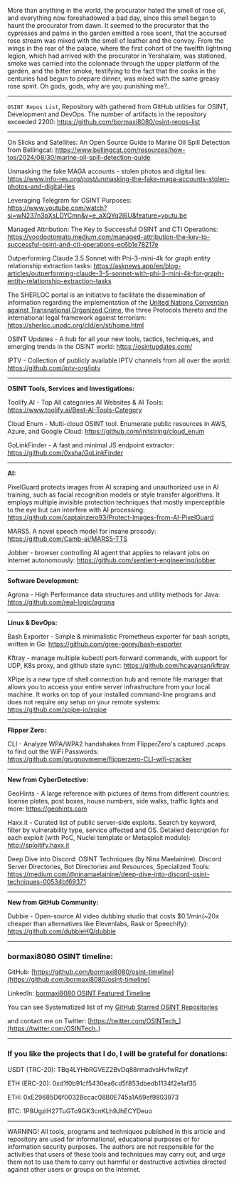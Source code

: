 More than anything in the world, the procurator hated the smell of rose oil, and everything now foreshadowed a bad day, since this smell began to haunt the procurator from dawn. It seemed to the procurator that the cypresses and palms in the garden emitted a rose scent, that the accursed rose stream was mixed with the smell of leather and the convoy. From the wings in the rear of the palace, where the first cohort of the twelfth lightning legion, which had arrived with the procurator in Yershalaim, was stationed, smoke was carried into the colonnade through the upper platform of the garden, and the bitter smoke, testifying to the fact that the cooks in the centuries had begun to prepare dinner, was mixed with the same greasy rose spirit. Oh gods, gods, why are you punishing me?..

----

```OSINT Repos List```, Repository with gathered from GitHub utilities for OSINT, Development and DevOps. The number of artifacts in the repository exceeded 2200: https://github.com/bormaxi8080/osint-repos-list

----

On Slicks and Satellites: An Open Source Guide to Marine Oil Spill Detection from Bellingcat: https://www.bellingcat.com/resources/how-tos/2024/08/30/marine-oil-spill-detection-guide

Unmasking the fake MAGA accounts - stolen photos and digital lies: https://www.info-res.org/post/unmasking-the-fake-maga-accounts-stolen-photos-and-digital-lies

Leveraging Telegram for OSINT Purposes: https://www.youtube.com/watch?si=wN237n3pXsLDYCmn&v=e_aXQYq2l6U&feature=youtu.be

Managed Attribution: The Key to Successful OSINT and CTI Operations: https://voodootomato.medium.com/managed-attribution-the-key-to-successful-osint-and-cti-operations-ec6b1e78217e

Outperforming Claude 3.5 Sonnet with Phi-3-mini-4k for graph entity relationship extraction tasks: https://asknews.app/en/blog-articles/outperforming-claude-3-5-sonnet-with-phi-3-mini-4k-for-graph-entity-relationship-extraction-tasks

The SHERLOC portal is an initiative to facilitate the dissemination of information regarding the implementation of the [United Nations Convention against Transnational Organized Crime](https://www.unodc.org/unodc/en/organized-crime/intro/UNTOC.html), the three Protocols thereto and the international legal framework against terrorism: https://sherloc.unodc.org/cld/en/st/home.html

OSINT Updates - A hub for all your new tools, tactics, techniques, and emerging trends in the OSINT world: https://osintupdates.com/

IPTV - Collection of publicly available IPTV channels from all over the world: https://github.com/iptv-org/iptv

----

**OSINT Tools, Services and Investigations:**

Toolify.AI - Top All categories AI Websites & AI Tools: https://www.toolify.ai/Best-AI-Tools-Category

Cloud Enum - Multi-cloud OSINT tool. Enumerate public resources in AWS, Azure, and Google Cloud: https://github.com/initstring/cloud_enum

GoLinkFinder - A fast and minimal JS endpoint extractor: https://github.com/0xsha/GoLinkFinder

----

**AI:**

PixelGuard protects images from AI scraping and unauthorized use in AI training, such as facial recognition models or style transfer algorithms. It employs multiple invisible protection techniques that mostly imperceptible to the eye but can interfere with AI processing: https://github.com/captainzero93/Protect-Images-from-AI-PixelGuard

MARS5. A novel speech model for insane prosody: https://github.com/Camb-ai/MARS5-TTS

Jobber - browser controlling AI agent that applies to relavant jobs on internet autonomously: https://github.com/sentient-engineering/jobber

---

**Software Development:**

Agrona - High Performance data structures and utility methods for Java: https://github.com/real-logic/agrona

----

**Linux & DevOps:**

Bash Exporter - Simple & minimalistic Prometheus exporter for bash scripts, written in Go: https://github.com/gree-gorey/bash-exporter

Kftray - manage multiple kubectl port-forward commands, with support for UDP, K8s proxy, and github state sync: https://github.com/hcavarsan/kftray

XPipe is a new type of shell connection hub and remote file manager that allows you to access your entire server infrastructure from your local machine. It works on top of your installed command-line programs and does not require any setup on your remote systems: https://github.com/xpipe-io/xpipe

----

**Flipper Zero:**

CLI - Analyze WPA/WPA2 handshakes from FlipperZero's captured .pcaps to find out the WiFi Passwords: https://github.com/grugnoymeme/flipperzero-CLI-wifi-cracker

----

**New from CyberDetective:**

GeoHints - A large reference with pictures of items from different countries: license plates, post boxes, house numbers, side walks, traffic lights and more: https://geohints.com

Haxx.it - Curated list of public server-side exploits. Search by keyword, filter by vulnerability type, service affected and OS. Detailed description for each exploit (with PoC, Nuclei template or Metasploit module): http://sploitify.haxx.it

Deep Dive into Discord: OSINT Techniques (by Nina Maelainine). Discord Server Directories, Bot Directories and Resources, Specialized Tools: https://medium.com/@ninamaelainine/deep-dive-into-discord-osint-techniques-00534bf69371

----

**New from GitHub Community:**

Dubbie - Open-source AI video dubbing studio that costs $0.1/min(~20x cheaper than alternatives like Elevenlabs, Rask or Speechify): https://github.com/dubbieHQ/dubbie

----
### bormaxi8080 OSINT timeline:

GitHub: [https://github.com/bormaxi8080/osint-timeline](https://github.com/bormaxi8080/osint-timeline)

LinkedIn: [bormaxi8080 OSINT Featured Timeline](https://www.linkedin.com/in/osintech/details/featured/)

You can see Systematized list of my [GitHub Starred OSINT Repositories](https://github.com/bormaxi8080/osint-repos-list)

and contact me on Twitter: [https://twitter.com/OSINTech_](https://twitter.com/OSINTech_)

----
### If you like the projects that I do, I will be grateful for donations:

USDT (TRC-20): TBq4LYHbRGVEZ2BvDq88rmadvsHvfwRzyf

ETH (ERC-20): 0xd1f0b91cf5430ea6cd5f853dbedb1134f2e1af35

ETH: 0xE29685D6f0032Bccac08B0E745a1A69ef9803973

BTC: 1P8UgziH27TuGTo9GK3cnKLh9JhECYDeuo

----

WARNING! All tools, programs and techniques published in this article and repository are used for informational, educational purposes or for information security purposes. The authors are not responsible for the activities that users of these tools and techniques may carry out, and urge them not to use them to carry out harmful or destructive activities directed against other users or groups on the Internet.
